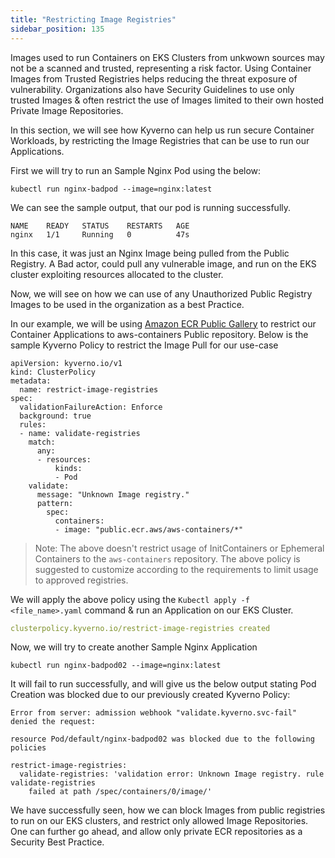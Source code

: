 ```yaml
---
title: "Restricting Image Registries"
sidebar_position: 135
---
```


Images used to run Containers on EKS Clusters from unkwown sources may not be a scanned and trusted, representing a risk factor. Using Container Images from Trusted Registries helps reducing the threat exposure of vulnerability. 
Organizations also have Security Guidelines to use only trusted Images & often restrict the use of Images limited to their own hosted Private Image Repositories. 

In this section, we will see how Kyverno can help us run secure Container Workloads, by restricting the Image Registries that can be use to run our Applications.

First we will try to run an Sample Nginx Pod using the below:

```
kubectl run nginx-badpod --image=nginx:latest
```

We can see the sample output, that our pod is running successfully. 
```
NAME    READY   STATUS    RESTARTS   AGE
nginx   1/1     Running   0          47s
```

In this case, it was just an Nginx Image being pulled from the Public Registry. A Bad actor, could pull any vulnerable image, and run on the EKS cluster exploiting resources allocated to the cluster.

Now, we will see on how we can use of any Unauthorized Public Registry Images to be used in the organization as a best Practice.

In our example, we will be using [Amazon ECR Public Gallery](https://gallery.ecr.aws/) to restrict our Container Applications to aws-containers Public repository. Below is the sample Kyverno Policy to restrict the Image Pull for our use-case

```
apiVersion: kyverno.io/v1
kind: ClusterPolicy
metadata:
  name: restrict-image-registries
spec:
  validationFailureAction: Enforce
  background: true
  rules:
  - name: validate-registries
    match:
      any:
      - resources:
          kinds:
          - Pod
    validate:
      message: "Unknown Image registry."
      pattern:
        spec:
          containers:
          - image: "public.ecr.aws/aws-containers/*"
```

> Note: The above doesn't restrict usage of InitContainers or Ephemeral Containers to the `aws-containers` repository. The above policy is suggested to customize according to the requirements to limit usage to approved registries.

We will apply the above policy using the `Kubectl apply -f <file_name>.yaml` command & run an Application on our EKS Cluster.

```yaml
clusterpolicy.kyverno.io/restrict-image-registries created
```

Now, we will try to create another Sample Nginx Application

```
kubectl run nginx-badpod02 --image=nginx:latest
```

It will fail to run successfully, and will give us the below output stating Pod Creation was blocked due to our previously created Kyverno Policy:

```
Error from server: admission webhook "validate.kyverno.svc-fail" denied the request: 

resource Pod/default/nginx-badpod02 was blocked due to the following policies 

restrict-image-registries:
  validate-registries: 'validation error: Unknown Image registry. rule validate-registries
    failed at path /spec/containers/0/image/'

```

We have successfully seen, how we can block Images from public registries to run on our EKS clusters, and restrict only allowed Image Repositories. One can further go ahead, and allow only private ECR repositories as a Security Best Practice.